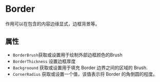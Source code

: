 # Border

作用可以在包含的内容边缘显式，边框背景等。

## 属性

- `BorderBrush`获取或设置用于绘制外部边框颜色的Brush
- `BorderThickness` 设置边框厚度
- `Backgroound` 获取或设置用于填充 Border 边界之间的区域的 Brush.
- `CornerRadius` 获取或设置一个值，该值表示将 Border 的角倒圆的程度。

